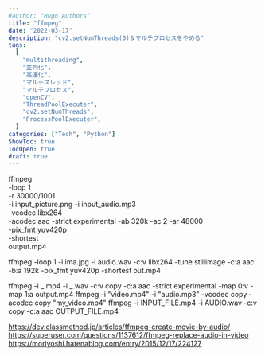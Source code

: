 ```yaml
---
#author: "Hugo Authors"
title: "ffmpeg"
date: "2022-03-17"
description: "cv2.setNumThreads(0)＆マルチプロセスをやめる"
tags:
  [
    "multithreading",
    "並列化",
    "高速化",
    "マルチスレッド",
    "マルチプロセス",
    "openCV",
    "ThreadPoolExecuter",
    "cv2.setNumThreads",
    "ProcessPoolExecuter",
  ]
categories: ["Tech", "Python"]
ShowToc: true
TocOpen: true
draft: true
---
```


ffmpeg \
 -loop 1 \
 -r 30000/1001 \
 -i input_picture.png -i input_audio.mp3 \
 -vcodec libx264 \
 -acodec aac -strict experimental -ab 320k -ac 2 -ar 48000 \
 -pix_fmt yuv420p \
 -shortest \
 output.mp4

ffmpeg -loop 1 -i ima.jpg -i audio.wav -c:v libx264 -tune stillimage -c:a aac -b:a 192k -pix_fmt yuv420p -shortest out.mp4

ffmpeg -i _.mp4 -i _.wav -c:v copy -c:a aac -strict experimental -map 0:v -map 1:a output.mp4
ffmpeg -i "video.mp4" -i "audio.mp3" -vcodec copy -acodec copy "my_video.mp4"
ffmpeg -i INPUT_FILE.mp4 -i AUDIO.wav -c:v copy -c:a aac OUTPUT_FILE.mp4


https://dev.classmethod.jp/articles/ffmpeg-create-movie-by-audio/
https://superuser.com/questions/1137612/ffmpeg-replace-audio-in-video
https://moriyoshi.hatenablog.com/entry/2015/12/17/224127